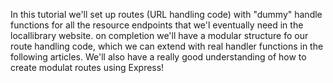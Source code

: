 In this tutorial we'll set up routes (URL handling code) with "dummy" handle functions for all the resource endpoints that we'l eventually need in the locallibrary website. on completion we'll have a modular structure fo our route handling code, which we can extend with real handler functions in the following articles. We'll also have a really good understanding of how to create modulat routes using Express! 